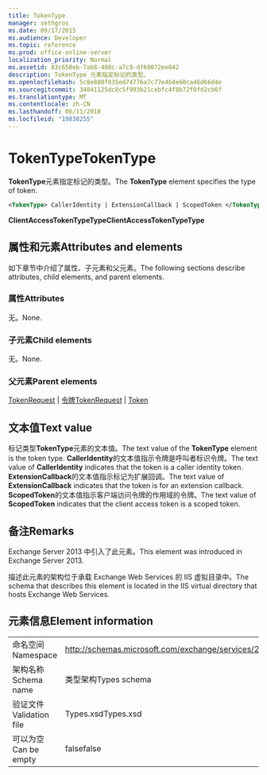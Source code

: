 ```yaml
---
title: TokenType
manager: sethgros
ms.date: 09/17/2015
ms.audience: Developer
ms.topic: reference
ms.prod: office-online-server
localization_priority: Normal
ms.assetid: 83c650eb-7ab8-480c-a7c9-df60072ee042
description: TokenType 元素指定标记的类型。
ms.openlocfilehash: 5c8e880f035ed74776a7c77e4b4e60ca46d66d4e
ms.sourcegitcommit: 34041125dc8c5f993b21cebfc4f8b72f0fd2cb6f
ms.translationtype: MT
ms.contentlocale: zh-CN
ms.lasthandoff: 06/11/2018
ms.locfileid: "19838255"
---
```

# <a name="tokentype"></a><span data-ttu-id="5a5f6-103">TokenType</span><span class="sxs-lookup"><span data-stu-id="5a5f6-103">TokenType</span></span>

<span data-ttu-id="5a5f6-104">**TokenType**元素指定标记的类型。</span><span class="sxs-lookup"><span data-stu-id="5a5f6-104">The **TokenType** element specifies the type of token.</span></span> 
  
```XML
<TokenType> CallerIdentity | ExtensionCallback | ScopedToken </TokenType>
```

 <span data-ttu-id="5a5f6-105">**ClientAccessTokenTypeType**</span><span class="sxs-lookup"><span data-stu-id="5a5f6-105">**ClientAccessTokenTypeType**</span></span>
## <a name="attributes-and-elements"></a><span data-ttu-id="5a5f6-106">属性和元素</span><span class="sxs-lookup"><span data-stu-id="5a5f6-106">Attributes and elements</span></span>

<span data-ttu-id="5a5f6-107">如下章节中介绍了属性、子元素和父元素。</span><span class="sxs-lookup"><span data-stu-id="5a5f6-107">The following sections describe attributes, child elements, and parent elements.</span></span>
  
### <a name="attributes"></a><span data-ttu-id="5a5f6-108">属性</span><span class="sxs-lookup"><span data-stu-id="5a5f6-108">Attributes</span></span>

<span data-ttu-id="5a5f6-109">无。</span><span class="sxs-lookup"><span data-stu-id="5a5f6-109">None.</span></span>
  
### <a name="child-elements"></a><span data-ttu-id="5a5f6-110">子元素</span><span class="sxs-lookup"><span data-stu-id="5a5f6-110">Child elements</span></span>

<span data-ttu-id="5a5f6-111">无。</span><span class="sxs-lookup"><span data-stu-id="5a5f6-111">None.</span></span>
  
### <a name="parent-elements"></a><span data-ttu-id="5a5f6-112">父元素</span><span class="sxs-lookup"><span data-stu-id="5a5f6-112">Parent elements</span></span>

<span data-ttu-id="5a5f6-113">[TokenRequest](tokenrequest.md) | [令牌](token.md)</span><span class="sxs-lookup"><span data-stu-id="5a5f6-113">[TokenRequest](tokenrequest.md) | [Token](token.md)</span></span>
  
## <a name="text-value"></a><span data-ttu-id="5a5f6-114">文本值</span><span class="sxs-lookup"><span data-stu-id="5a5f6-114">Text value</span></span>

<span data-ttu-id="5a5f6-115">标记类型**TokenType**元素的文本值。</span><span class="sxs-lookup"><span data-stu-id="5a5f6-115">The text value of the **TokenType** element is the token type.</span></span> <span data-ttu-id="5a5f6-116">**CallerIdentity**的文本值指示令牌是呼叫者标识令牌。</span><span class="sxs-lookup"><span data-stu-id="5a5f6-116">The text value of **CallerIdentity** indicates that the token is a caller identity token.</span></span> <span data-ttu-id="5a5f6-117">**ExtensionCallback**的文本值指示标记为扩展回调。</span><span class="sxs-lookup"><span data-stu-id="5a5f6-117">The text value of **ExtensionCallback** indicates that the token is for an extension callback.</span></span> <span data-ttu-id="5a5f6-118">**ScopedToken**的文本值指示客户端访问令牌的作用域的令牌。</span><span class="sxs-lookup"><span data-stu-id="5a5f6-118">The text value of **ScopedToken** indicates that the client access token is a scoped token.</span></span> 
  
## <a name="remarks"></a><span data-ttu-id="5a5f6-119">备注</span><span class="sxs-lookup"><span data-stu-id="5a5f6-119">Remarks</span></span>

<span data-ttu-id="5a5f6-120">Exchange Server 2013 中引入了此元素。</span><span class="sxs-lookup"><span data-stu-id="5a5f6-120">This element was introduced in Exchange Server 2013.</span></span>
  
<span data-ttu-id="5a5f6-121">描述此元素的架构位于承载 Exchange Web Services 的 IIS 虚拟目录中。</span><span class="sxs-lookup"><span data-stu-id="5a5f6-121">The schema that describes this element is located in the IIS virtual directory that hosts Exchange Web Services.</span></span>
  
## <a name="element-information"></a><span data-ttu-id="5a5f6-122">元素信息</span><span class="sxs-lookup"><span data-stu-id="5a5f6-122">Element information</span></span>

|||
|:-----|:-----|
|<span data-ttu-id="5a5f6-123">命名空间</span><span class="sxs-lookup"><span data-stu-id="5a5f6-123">Namespace</span></span>  <br/> |http://schemas.microsoft.com/exchange/services/2006/types  <br/> |
|<span data-ttu-id="5a5f6-124">架构名称</span><span class="sxs-lookup"><span data-stu-id="5a5f6-124">Schema name</span></span>  <br/> |<span data-ttu-id="5a5f6-125">类型架构</span><span class="sxs-lookup"><span data-stu-id="5a5f6-125">Types schema</span></span>  <br/> |
|<span data-ttu-id="5a5f6-126">验证文件</span><span class="sxs-lookup"><span data-stu-id="5a5f6-126">Validation file</span></span>  <br/> |<span data-ttu-id="5a5f6-127">Types.xsd</span><span class="sxs-lookup"><span data-stu-id="5a5f6-127">Types.xsd</span></span>  <br/> |
|<span data-ttu-id="5a5f6-128">可以为空</span><span class="sxs-lookup"><span data-stu-id="5a5f6-128">Can be empty</span></span>  <br/> |<span data-ttu-id="5a5f6-129">false</span><span class="sxs-lookup"><span data-stu-id="5a5f6-129">false</span></span>  <br/> |
   


